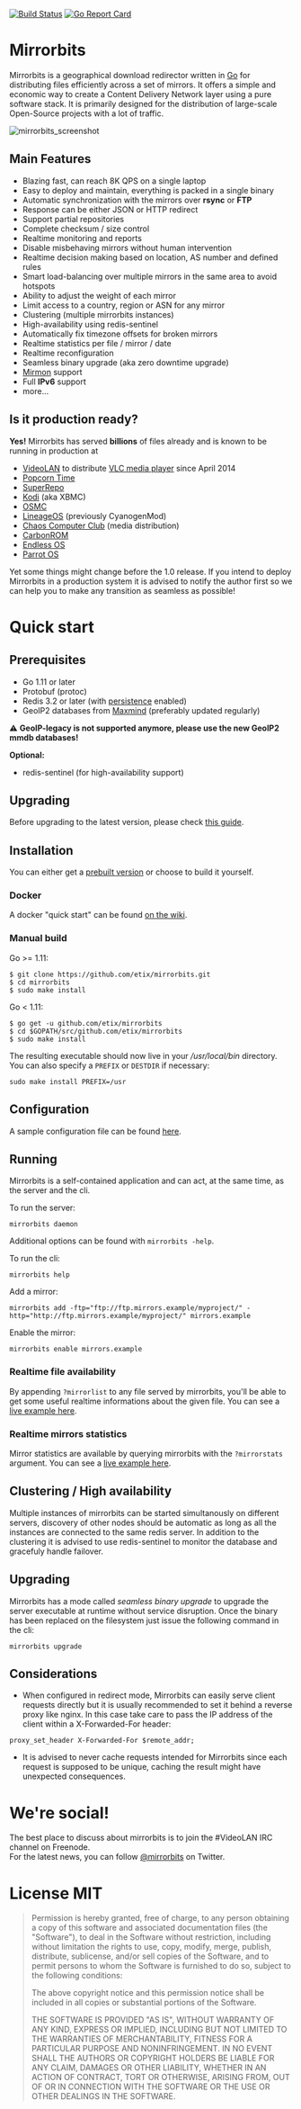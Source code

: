 [![Build Status](https://travis-ci.org/etix/mirrorbits.svg?branch=master)](https://travis-ci.org/etix/mirrorbits)
[![Go Report Card](https://goreportcard.com/badge/github.com/etix/mirrorbits)](https://goreportcard.com/report/github.com/etix/mirrorbits)

Mirrorbits
===========

Mirrorbits is a geographical download redirector written in [Go](https://golang.org) for distributing files efficiently across a set of mirrors. It offers a simple and economic way to create a Content Delivery Network layer using a pure software stack. It is primarily designed for the distribution of large-scale Open-Source projects with a lot of traffic.

![mirrorbits_screenshot](https://cloud.githubusercontent.com/assets/38853/3636687/ab6bba38-0fd8-11e4-9d69-01543ed2531a.png)

## Main Features

* Blazing fast, can reach 8K QPS on a single laptop
* Easy to deploy and maintain, everything is packed in a single binary
* Automatic synchronization with the mirrors over **rsync** or **FTP**
* Response can be either JSON or HTTP redirect
* Support partial repositories
* Complete checksum / size control
* Realtime monitoring and reports
* Disable misbehaving mirrors without human intervention
* Realtime decision making based on location, AS number and defined rules
* Smart load-balancing over multiple mirrors in the same area to avoid hotspots
* Ability to adjust the weight of each mirror
* Limit access to a country, region or ASN for any mirror
* Clustering (multiple mirrorbits instances)
* High-availability using redis-sentinel
* Automatically fix timezone offsets for broken mirrors
* Realtime statistics per file / mirror / date
* Realtime reconfiguration
* Seamless binary upgrade (aka zero downtime upgrade)
* [Mirmon](http://www.staff.science.uu.nl/~penni101/mirmon/) support
* Full **IPv6** support
* more...

## Is it production ready?

**Yes!** Mirrorbits has served **billions** of files already and is known to be running in production at
 * [VideoLAN](http://www.videolan.org) to distribute [VLC media player](http://www.videolan.org/vlc/) since April 2014
 * [Popcorn Time](https://popcorntime.io)
 * [SuperRepo](https://superrepo.org)
 * [Kodi](http://kodi.tv) (aka XBMC)
 * [OSMC](https://osmc.tv)
 * [LineageOS](http://lineageos.org) (previously CyanogenMod)
 * [Chaos Computer Club](https://media.ccc.de) (media distribution)
 * [CarbonROM](https://carbonrom.org)
 * [Endless OS](https://endlessos.com/)
 * [Parrot OS](https://www.parrotsec.org/)

Yet some things might change before the 1.0 release. If you intend to deploy Mirrorbits in a production system it is advised to notify the author first so we can help you to make any transition as seamless as possible!

# Quick start

## Prerequisites

* Go 1.11 or later
* Protobuf (protoc)
* Redis 3.2 or later (with [persistence](https://redis.io/topics/persistence) enabled)
* GeoIP2 databases from [Maxmind](https://dev.maxmind.com/geoip/geoip2/geolite2/) (preferably updated regularly)

:warning: **GeoIP-legacy is not supported anymore, please use the new GeoIP2 mmdb databases!**

**Optional:**

* redis-sentinel (for high-availability support)

## Upgrading

Before upgrading to the latest version, please check [this guide](https://github.com/etix/mirrorbits/wiki/Upgrade-Guide).

## Installation

You can either get a [prebuilt version](https://github.com/etix/mirrorbits/releases) or choose to build it yourself.

### Docker

A docker "quick start" can be found [on the wiki](https://github.com/etix/mirrorbits/wiki/Running-within-Docker).

### Manual build


Go >= 1.11:
```
$ git clone https://github.com/etix/mirrorbits.git
$ cd mirrorbits
$ sudo make install
```

Go < 1.11:
```
$ go get -u github.com/etix/mirrorbits
$ cd $GOPATH/src/github.com/etix/mirrorbits
$ sudo make install
```

The resulting executable should now live in your */usr/local/bin* directory. You can also specify a `PREFIX` or `DESTDIR` if necessary:
```
sudo make install PREFIX=/usr
```

## Configuration

A sample configuration file can be found [here](mirrorbits.conf).

## Running

Mirrorbits is a self-contained application and can act, at the same time, as the server and the cli.

To run the server:
```
mirrorbits daemon
```
Additional options can be found with ```mirrorbits -help```.

To run the cli:
```
mirrorbits help
```

Add a mirror:
```
mirrorbits add -ftp="ftp://ftp.mirrors.example/myproject/" -http="http://ftp.mirrors.example/myproject/" mirrors.example
```

Enable the mirror:
```
mirrorbits enable mirrors.example
```

### Realtime file availability

By appending `?mirrorlist` to any file served by mirrorbits, you'll be able to get some useful realtime informations about the given file. You can see a [live example here](https://get.videolan.org/vlc/2.2.4/win32/vlc-2.2.4-win32.exe?mirrorlist).

### Realtime mirrors statistics

Mirror statistics are available by querying mirrorbits with the `?mirrorstats` argument. You can see a [live example here](https://get.videolan.org/?mirrorstats).

## Clustering / High availability

Multiple instances of mirrorbits can be started simultanously on different servers, discovery of other nodes should be automatic as long as all the instances are connected to the same redis server. In addition to the clustering it is advised to use redis-sentinel to monitor the database and gracefuly handle failover.

## Upgrading

Mirrorbits has a mode called *seamless binary upgrade* to upgrade the server executable at runtime without service disruption. Once the binary has been replaced on the filesystem just issue the following command in the cli:
```
mirrorbits upgrade
```

## Considerations

* When configured in redirect mode, Mirrorbits can easily serve client requests directly but it is usually recommended to set it behind a reverse proxy like nginx. In this case take care to pass the IP address of the client within a X-Forwarded-For header:
```
proxy_set_header X-Forwarded-For $remote_addr;
```
* It is advised to never cache requests intended for Mirrorbits since each request is supposed to be unique, caching the result might have unexpected consequences.

# We're social!

The best place to discuss about mirrorbits is to join the #VideoLAN IRC channel on Freenode.  
For the latest news, you can follow [@mirrorbits](http://twitter.com/mirrorbits) on Twitter.

# License MIT

> Permission is hereby granted, free of charge, to any person obtaining a copy
> of this software and associated documentation files (the "Software"), to deal
> in the Software without restriction, including without limitation the rights
> to use, copy, modify, merge, publish, distribute, sublicense, and/or sell
> copies of the Software, and to permit persons to whom the Software is
> furnished to do so, subject to the following conditions:
>
> The above copyright notice and this permission notice shall be included in
> all copies or substantial portions of the Software.
>
> THE SOFTWARE IS PROVIDED "AS IS", WITHOUT WARRANTY OF ANY KIND, EXPRESS OR
> IMPLIED, INCLUDING BUT NOT LIMITED TO THE WARRANTIES OF MERCHANTABILITY,
> FITNESS FOR A PARTICULAR PURPOSE AND NONINFRINGEMENT. IN NO EVENT SHALL THE
> AUTHORS OR COPYRIGHT HOLDERS BE LIABLE FOR ANY CLAIM, DAMAGES OR OTHER
> LIABILITY, WHETHER IN AN ACTION OF CONTRACT, TORT OR OTHERWISE, ARISING FROM,
> OUT OF OR IN CONNECTION WITH THE SOFTWARE OR THE USE OR OTHER DEALINGS IN
> THE SOFTWARE.
